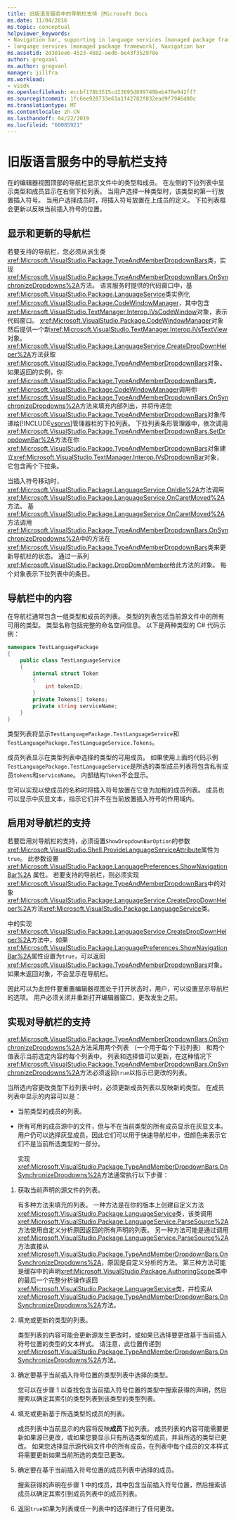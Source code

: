```yaml
---
title: 旧版语言服务中的导航栏支持 |Microsoft Docs
ms.date: 11/04/2016
ms.topic: conceptual
helpviewer_keywords:
- Navigation bar, supporting in language services [managed package framework]
- language services [managed package framework], Navigation bar
ms.assetid: 2d301ee6-4523-4b82-aedb-be43f352978e
author: gregvanl
ms.author: gregvanl
manager: jillfra
ms.workload:
- vssdk
ms.openlocfilehash: eccbf178b3515cd23695d899749beb478e942ff7
ms.sourcegitcommit: 1fc6ee928733e61a1f42782f832ead9f7946d00c
ms.translationtype: MT
ms.contentlocale: zh-CN
ms.lasthandoff: 04/22/2019
ms.locfileid: "60085921"
---
```

# <a name="support-for-the-navigation-bar-in-a-legacy-language-service"></a>旧版语言服务中的导航栏支持
在的编辑器视图顶部的导航栏显示文件中的类型和成员。 在左侧的下拉列表中显示类型和成员显示在右侧下拉列表。 当用户选择一种类型时，该类型的第一行放置插入符号。 当用户选择成员时，将插入符号放置在上成员的定义。 下拉列表框会更新以反映当前插入符号的位置。

## <a name="displaying-and-updating-the-navigation-bar"></a>显示和更新的导航栏
 若要支持的导航栏，您必须从派生类<xref:Microsoft.VisualStudio.Package.TypeAndMemberDropdownBars>类，实现<xref:Microsoft.VisualStudio.Package.TypeAndMemberDropdownBars.OnSynchronizeDropdowns%2A>方法。 语言服务时提供的代码窗口中，基<xref:Microsoft.VisualStudio.Package.LanguageService>类实例化<xref:Microsoft.VisualStudio.Package.CodeWindowManager>，其中包含<xref:Microsoft.VisualStudio.TextManager.Interop.IVsCodeWindow>对象，表示代码窗口。 <xref:Microsoft.VisualStudio.Package.CodeWindowManager>对象然后提供一个新<xref:Microsoft.VisualStudio.TextManager.Interop.IVsTextView>对象。 <xref:Microsoft.VisualStudio.Package.LanguageService.CreateDropDownHelper%2A>方法获取<xref:Microsoft.VisualStudio.Package.TypeAndMemberDropdownBars>对象。 如果返回的实例，你<xref:Microsoft.VisualStudio.Package.TypeAndMemberDropdownBars>类，<xref:Microsoft.VisualStudio.Package.CodeWindowManager>调用你<xref:Microsoft.VisualStudio.Package.TypeAndMemberDropdownBars.OnSynchronizeDropdowns%2A>方法来填充内部列出，并将传递您<xref:Microsoft.VisualStudio.Package.TypeAndMemberDropdownBars>对象传递给[!INCLUDE[vsprvs](../../code-quality/includes/vsprvs_md.md)]管理器栏的下拉列表。 下拉列表条形管理器中，依次调用<xref:Microsoft.VisualStudio.Package.TypeAndMemberDropdownBars.SetDropdownBar%2A>方法在你<xref:Microsoft.VisualStudio.Package.TypeAndMemberDropdownBars>对象建立<xref:Microsoft.VisualStudio.TextManager.Interop.IVsDropdownBar>对象，它包含两个下拉条。

 当插入符号移动时，<xref:Microsoft.VisualStudio.Package.LanguageService.OnIdle%2A>方法调用<xref:Microsoft.VisualStudio.Package.LanguageService.OnCaretMoved%2A>方法。 基<xref:Microsoft.VisualStudio.Package.LanguageService.OnCaretMoved%2A>方法调用<xref:Microsoft.VisualStudio.Package.TypeAndMemberDropdownBars.OnSynchronizeDropdowns%2A>中的方法在<xref:Microsoft.VisualStudio.Package.TypeAndMemberDropdownBars>类来更新导航栏的状态。 通过一系列<xref:Microsoft.VisualStudio.Package.DropDownMember>给此方法的对象。 每个对象表示下拉列表中的条目。

## <a name="the-contents-of-the-navigation-bar"></a>导航栏中的内容
 在导航栏通常包含一组类型和成员的列表。 类型的列表包括当前源文件中的所有可用的类型。 类型名称包括完整的命名空间信息。 以下是两种类型的 C# 代码示例：

```csharp
namespace TestLanguagePackage
{
    public class TestLanguageService
    {
        internal struct Token
        {
            int tokenID;
        }
        private Tokens[] tokens;
        private string serviceName;
    }
}
```

 类型列表将显示`TestLanguagePackage.TestLanguageService`和`TestLanguagePackage.TestLanguageService.Tokens`。

 成员列表显示在类型列表中选择的类型的可用成员。 如果使用上面的代码示例`TestLanguagePackage.TestLanguageService`是所选的类型成员列表将包含私有成员`tokens`和`serviceName`。 内部结构`Token`不会显示。

 您可以实现以使成员的名称时将插入符号放置在它变为加粗的成员列表。 成员也可以显示中灰显文本，指示它们并不在当前放置插入符号的作用域内。

## <a name="enabling-support-for-the-navigation-bar"></a>启用对导航栏的支持
 若要启用对导航栏的支持，必须设置`ShowDropdownBarOption`的参数<xref:Microsoft.VisualStudio.Shell.ProvideLanguageServiceAttribute>属性为`true`。 此参数设置 <xref:Microsoft.VisualStudio.Package.LanguagePreferences.ShowNavigationBar%2A> 属性。 若要支持的导航栏，则必须实现<xref:Microsoft.VisualStudio.Package.TypeAndMemberDropdownBars>中的对象<xref:Microsoft.VisualStudio.Package.LanguageService.CreateDropDownHelper%2A>方法<xref:Microsoft.VisualStudio.Package.LanguageService>类。

 中的实现<xref:Microsoft.VisualStudio.Package.LanguageService.CreateDropDownHelper%2A>方法中，如果<xref:Microsoft.VisualStudio.Package.LanguagePreferences.ShowNavigationBar%2A>属性设置为`true`，可以返回<xref:Microsoft.VisualStudio.Package.TypeAndMemberDropdownBars>对象。 如果未返回对象，不会显示在导航栏。

 因此可以为此控件要重置编辑器视图处于打开状态时，用户，可以设置显示导航栏的选项。 用户必须关闭并重新打开编辑器窗口，更改发生之前。

## <a name="implementing-support-for-the-navigation-bar"></a>实现对导航栏的支持
 <xref:Microsoft.VisualStudio.Package.TypeAndMemberDropdownBars.OnSynchronizeDropdowns%2A>方法采用两个列表 （一个用于每个下拉列表） 和两个值表示当前选定内容的每个列表中。 列表和选择值可以更新，在这种情况下<xref:Microsoft.VisualStudio.Package.TypeAndMemberDropdownBars.OnSynchronizeDropdowns%2A>方法必须返回`true`以指示已更改的列表。

 当所选内容更改类型下拉列表中时，必须更新成员列表以反映新的类型。 在成员列表中显示的内容可以是：

- 当前类型的成员的列表。

- 所有可用的成员源中的文件，但与不在当前类型的所有成员显示在灰显文本。 用户仍可以选择灰显成员，因此它们可以用于快速导航栏中，但颜色来表示它们不是当前所选类型的一部分。

  实现<xref:Microsoft.VisualStudio.Package.TypeAndMemberDropdownBars.OnSynchronizeDropdowns%2A>方法通常执行以下步骤：

1. 获取当前声明的源文件的列表。

     有多种方法来填充的列表。 一种方法是在你的版本上创建自定义方法<xref:Microsoft.VisualStudio.Package.LanguageService>类，该类调用<xref:Microsoft.VisualStudio.Package.LanguageService.ParseSource%2A>方法使用自定义分析原因返回的所有声明的列表。 另一种方法可能是通过调用<xref:Microsoft.VisualStudio.Package.LanguageService.ParseSource%2A>方法直接从<xref:Microsoft.VisualStudio.Package.TypeAndMemberDropdownBars.OnSynchronizeDropdowns%2A>，原因是自定义分析的方法。 第三种方法可能是缓存中的声明<xref:Microsoft.VisualStudio.Package.AuthoringScope>类中的最后一个完整分析操作返回<xref:Microsoft.VisualStudio.Package.LanguageService>类，并检索从<xref:Microsoft.VisualStudio.Package.TypeAndMemberDropdownBars.OnSynchronizeDropdowns%2A>方法。

2. 填充或更新的类型的列表。

     类型列表的内容可能会更新源发生更改时，或如果已选择要更改基于当前插入符号位置的类型的文本样式。 请注意，此位置传递到<xref:Microsoft.VisualStudio.Package.TypeAndMemberDropdownBars.OnSynchronizeDropdowns%2A>方法。

3. 确定要基于当前插入符号位置的类型列表中选择的类型。

     您可以在步骤 1 以查找包含当前插入符号位置的类型中搜索获得的声明，然后搜索以确定其索引的类型列表到该类型的类型列表。

4. 填充或更新基于所选类型的成员的列表。

     成员列表中当前显示的内容将反映**成员**下拉列表。 成员列表的内容可能需要更新如果源已更改，或如果您要显示只有所选类型的成员，并且所选的类型已更改。 如果您选择显示源代码文件中的所有成员，在列表中每个成员的文本样式将需要更新如果当前所选的类型已更改。

5. 确定要在基于当前插入符号位置的成员列表中选择的成员。

     搜索获得的声明在步骤 1 中的成员，其中包含当前插入符号位置，然后搜索该成员以确定其索引到成员列表中的成员列表。

6. 返回`true`如果为列表或任一列表中的选择进行了任何更改。